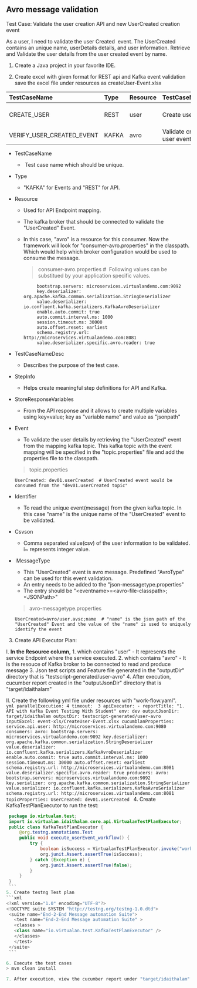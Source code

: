 ## Avro message validation 

Test Case: Validate the user creation API and new UserCreated creation event

As a user, I need to validate the user Created  event. The UserCreated contains an unique name, userDetails details, and user information. Retrieve and Validate the user details from the user created event by name.


1. Create a Java project in your favorite IDE.
   

2. Create excel with given format for REST api and Kafka event validation save the excel file under resources as createUser-Event.xlsx

 |TestCaseName|Type|Resource|TestCaseNameDesc|StepInfo|URL|ContentType|Event|Identifier|MessageType|Action|StatusCode|StoreResponseVariables|Csvson|
 |:--------------|:--------------|:-----------|:--------------|:--------------|:--------------|:--------------|:-----|:-----|:-----|:-----|:-----|:-----|:-----|
 |CREATE_USER|REST|user|Create user|As a user needs to;create user;details;user;user;contains user information in api;|http://localhost:9080/user/publish?name=Ryan&age=44|application/json||||POST|201|||
 |VERIFY_USER_CREATED_EVENT | KAFKA | avro | Validate created user event |contains user information||  | UserCreated | Ryan |JSONMessageType|||| ```name,age```<br>```Ryan,44```| 

  - TestCaseName 
    -  Test case name which should be unique.

  - Type 
    - "KAFKA" for Events and "REST" for API.

  - Resource 
    - Used for API Endpoint mapping.
    - The kafka broker that should be connected to validate the "UserCreated" Event.
    - In this case, "avro" is a resource for this consumer. Now the framework will look for "consumer-avro.properties" in the classpath. Which would help which broker configuration would be used to consume the message.  

      > consumer-avro.properties #  Following values can be substitued by your application specific values.
         ```properties
              bootstrap.servers: microservices.virtualandemo.com:9092
              key.deserializer: org.apache.kafka.common.serialization.StringDeserializer
              value.deserializer: io.confluent.kafka.serializers.KafkaAvroDeserializer
              enable.auto.commit: true
              auto.commit.interval.ms: 1000
              session.timeout.ms: 30000
              auto.offset.reset: earliest
              schema.registry.url: http://microservices.virtualandemo.com:8081
              value.deserializer.specific.avro.reader: true
        ```
  - TestCaseNameDesc 
    - Describes the purpose of the test case.

  - StepInfo  
    - Helps create meaningful step definitions for API and Kafka. 
  
  - StoreResponseVariables
    - From the API response and it allows to create multiple variables using key=value; key as "variable name" and value as "jsonpath"    

  - Event 
    - To validate the user details by retrieving the "UserCreated" event from the mapping kafka topic. This kafka topic with the event mapping will be specified in the "topic.properties" file and add the properties file to the classpath.
    
    > topic.properties    
    ```properties
    UserCreated: dev01.userCreated  # UserCreated event would be consumed from the "dev01.userCreated topic"
    ```
  - Identifier 
    - To read the unique event(message) from the given kafka topic. In this case "name" is the unique name of the "UserCreated" event to be validated.

  - Csvson 
    - Comma separated value(csv) of the user information to be validated. i~ represents integer value.
  -  MessageType 
     - This "UserCreated" event is avro message. Predefined "AvroType" can be used for this event validation.
     - An entry needs to be added to the "json-messagetype.properties"
     - The entry should be "\<eventname>=\<avro-file-classpath>;\<JSONPath>"
     > avro-messagetype.properties
       
       ```properties
       UserCreated=avro/user.avsc;name  # "name" is the json path of the "UserCreated" Event and the value of the "name" is used to uniquely identify the event
       ```

3. Create API Executor Plan:
  
  I. **In the Resource column,** 
    1. which contains "user" - It represents the service Endpoint where the service executed.
    2.  which contains "avro" - It is the resouce of Kafka broker to be connected to read and produce message
    3. Json test scripts and Feature file generated in the "outputDir" directory that is "testscript-generated/user-avro"
    4. After execution, cucumber report created in the "outputJsonDir" directory that is "target/idaithalam"
  
  II. Create the following yml file under resources with "work-flow.yaml".      
    ```yml
      parallelExecution: 4
      timeout:  3
      apiExecutor:
        - reportTitle: "1. API with Kafka Event Testing With Student"
          env: dev
          outputJsonDir: target/idaithalam
          outputDir: testscript-generated/user-avro
          inputExcel: event-xls/CreateUser-Event.xlsx
          cucumblanProperties:
            service.api.user: http://microservices.virtualandemo.com:9080
          consumers:
            avro:
              bootstrap.servers: microservices.virtualandemo.com:9092
              key.deserializer: org.apache.kafka.common.serialization.StringDeserializer
              value.deserializer: io.confluent.kafka.serializers.KafkaAvroDeserializer
              enable.auto.commit: true
              auto.commit.interval.ms: 1000
              session.timeout.ms: 30000
              auto.offset.reset: earliest
              schema.registry.url: http://microservices.virtualandemo.com:8081
              value.deserializer.specific.avro.reader: true
          producers:
            avro:
              bootstrap.servers: microservices.virtualandemo.com:9092
              key.serializer: org.apache.kafka.common.serialization.StringSerializer
              value.serializer: io.confluent.kafka.serializers.KafkaAvroSerializer
              schema.registry.url: http://microservices.virtualandemo.com:8081
          topicProperties:
            UserCreated: dev01.userCreated
    ```
4. Create KafkaTestPlanExecutor to run the test:

   ```java
    package io.virtualan.test;
    import io.virtualan.idaithalam.core.api.VirtualanTestPlanExecutor;
    public class KafkaTestPlanExecutor {
        @org.testng.annotations.Test
        public void execute_userEvent_workflow() {
            try {
                boolean isSuccess = VirtualanTestPlanExecutor.invoke("work-flow.yaml");
                org.junit.Assert.assertTrue(isSuccess);
            } catch (Exception e) {
                org.junit.Assert.assertTrue(false);
            }
        }
    }
    ```
5. Create testng Test plan 
  ```xml
  <?xml version="1.0" encoding="UTF-8"?>
  <!DOCTYPE suite SYSTEM "http://testng.org/testng-1.0.dtd">
    <suite name="End-2-End Message automation Suite">
      <test name="End-2-End Message automation Suite" >
      <classes >
      <class name="io.virtualan.test.KafkaTestPlanExecutor" />
      </classes>
      </test>
    </suite>
    ```
 
6. Execute the test cases
   > mvn clean install

7. After execution, view the cucumber report under "target/idaithalam". 